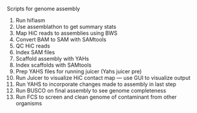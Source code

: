 
Scripts for genome assembly

1. Run hifiasm
2. Use assemblathon to get summary stats
3. Map HiC reads to assemblies using BWS
4. Convert BAM to SAM with SAMtools
5. QC HiC reads
6. Index SAM files
7. Scaffold assembly with YAHs
8. Index scaffolds with SAMtools
9. Prep YAHS files for running juicer (Yahs juicer pre)
10. Run Juicer to visualize HiC contact map — use GUI to visualize output
11. Run YAHS to incorporate changes made to assembly in last step
12. Run BUSCO on final assembly to see genome completeness
13. Run FCS to screen and clean genome of contaminant from other organisms
